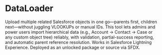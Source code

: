 # DataLoader
Upload multiple related Salesforce objects in one go—parents first, children next—without juggling VLOOKUPs or manual IDs. This tool lets admins and power users import hierarchical data (e.g., Account → Contact → Case or any custom object tree) reliably, with validation, partial-success reporting, and automatic parent reference resolution.
Works in Salesforce Lightning Experience. Deployed as an unlocked package or source via SFDX.
